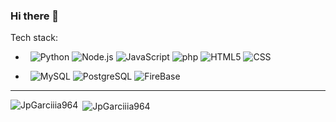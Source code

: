 ### Hi there 👋

<!--
**JpGarciiia964/JpGarciiia964** is a ✨ _special_ ✨ repository because its `README.md` (this file) appears on your GitHub profile.

Here are some ideas to get you started:

- 🔭 I’m currently working on: Asociacion Popular de Ahorros y Prestamos (APAP)
- 🌱 I’m currently learning: Ract, TypeScript and Ionic
- 💬 Ask me about: Pyhton, NodeJs, .NET
- 📫 How to reach me: jpgarciiia964@gmail.com and jpgarcia964@gmail.com
-->
Tech stack:

-  &nbsp;
  ![Python](https://img.shields.io/badge/-Pyhton-FFFFFF?style=flat&logo=python)
  ![Node.js](https://img.shields.io/badge/-Node.js-FFFFFF?style=flat&logo=node.js)
  ![JavaScript](https://img.shields.io/badge/-JavaScript-FFFFFF?style=flat&logo=javascript)
  ![php](https://img.shields.io/badge/-php-FFFFFF?style=flat&logo=php)
  ![HTML5](https://img.shields.io/badge/-HTML5-FFFFFF?style=flat&logo=HTML5)
  ![CSS](https://img.shields.io/badge/-CSS-FFFFFF?style=flat&logo=CSS3&logoColor=1572B6)

-  &nbsp;
  ![MySQL](https://img.shields.io/badge/-MySQL-FFFFFF?style=flat&logo=mysql)
  ![PostgreSQL](https://img.shields.io/badge/-PostgreSQL-FFFFFF?style=flat&logo=PostgreSQL)
  ![FireBase](https://img.shields.io/badge/-FireBase-FFFFFF?style=flat&logo=firebase)
  
  <hr>

<p><img align="left" src="https://github-readme-stats.vercel.app/api/top-langs?username=JpGarciiia964&show_icons=true&locale=en&theme=radical" alt="JpGarciiia964" /></p>

<p>&nbsp;<img align="center" src="https://github-readme-stats.vercel.app/api?username=JpGarciiia964&show_icons=true&locale=en&theme=radical" alt="JpGarciiia964" /></p>

 
```
